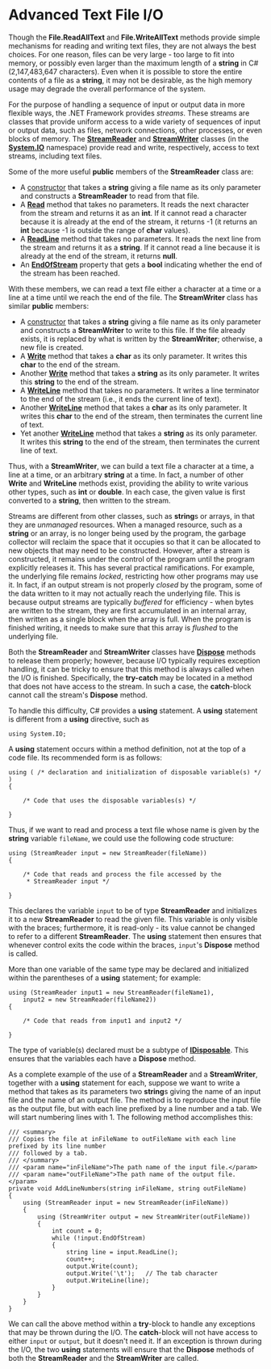 # Advanced Text File I/O

Though the **File.ReadAllText** and **File.WriteAllText** methods
provide simple mechanisms for reading and writing text files, they are
not always the best choices. For one reason, files can be very large -
too large to fit into memory, or possibly even larger than the maximum
length of a **string** in C\# (2,147,483,647 characters). Even when it
is possible to store the entire contents of a file as a **string**, it
may not be desirable, as the high memory usage may degrade the overall
performance of the system.

For the purpose of handling a sequence of input or output data in more
flexible ways, the .NET Framework provides *streams*. These streams are
classes that provide uniform access to a wide variety of sequences of
input or output data, such as files, network connections, other
processes, or even blocks of memory. The
[**StreamReader**](http://msdn.microsoft.com/en-us/library/system.io.streamreader.aspx)
and
[**StreamWriter**](http://msdn.microsoft.com/en-us/library/system.io.streamwriter.aspx)
classes (in the
[**System.IO**](http://msdn.microsoft.com/en-us/library/System.IO\(v=vs.110\).aspx)
namespace) provide read and write, respectively, access to text streams,
including text files.

Some of the more useful **public** members of the **StreamReader** class
are:

  - A
    [constructor](http://msdn.microsoft.com/en-us/library/f2ke0fzy\(v=vs.110\).aspx)
    that takes a **string** giving a file name as its only parameter and
    constructs a **StreamReader** to read from that file.
  - A
    [**Read**](http://msdn.microsoft.com/en-us/library/ath1fht8\(v=vs.110\).aspx)
    method that takes no parameters. It reads the next character from
    the stream and returns it as an **int**. If it cannot read a
    character because it is already at the end of the stream, it returns
    -1 (it returns an **int** because -1 is outside the range of
    **char** values).
  - A
    [**ReadLine**](http://msdn.microsoft.com/en-us/library/system.io.streamreader.readline\(v=vs.110\).aspx)
    method that takes no parameters. It reads the next line from the
    stream and returns it as a **string**. If it cannot read a line
    because it is already at the end of the stream, it returns **null**.
  - An
    [**EndOfStream**](http://msdn.microsoft.com/en-us/library/system.io.streamreader.endofstream\(v=vs.110\).aspx)
    property that gets a **bool** indicating whether the end of the
    stream has been reached.

With these members, we can read a text file either a character at a time
or a line at a time until we reach the end of the file. The
**StreamWriter** class has similar **public** members:

  - A
    [constructor](http://msdn.microsoft.com/en-us/library/fysy0a4b.aspx)
    that takes a **string** giving a file name as its only parameter and
    constructs a **StreamWriter** to write to this file. If the file
    already exists, it is replaced by what is written by the
    **StreamWriter**; otherwise, a new file is created.
  - A [**Write**](http://msdn.microsoft.com/en-us/library/07ct6937.aspx)
    method that takes a **char** as its only parameter. It writes this
    **char** to the end of the stream.
  - Another
    [**Write**](http://msdn.microsoft.com/en-us/library/ce2kyyb4.aspx)
    method that takes a **string** as its only parameter. It writes this
    **string** to the end of the stream.
  - A
    [**WriteLine**](http://msdn.microsoft.com/en-us/library/ebb1kw70.aspx)
    method that takes no parameters. It writes a line terminator to the
    end of the stream (i.e., it ends the current line of text).
  - Another
    [**WriteLine**](http://msdn.microsoft.com/en-us/library/9d715e88.aspx)
    method that takes a **char** as its only parameter. It writes this
    **char** to the end of the stream, then terminates the current line
    of text.
  - Yet another
    [**WriteLine**](http://msdn.microsoft.com/en-us/library/7ack4zyt.aspx)
    method that takes a **string** as its only parameter. It writes this
    **string** to the end of the stream, then terminates the current
    line of text.

Thus, with a **StreamWriter**, we can build a text file a character at a
time, a line at a time, or an arbitrary **string** at a time. In fact, a
number of other **Write** and **WriteLine** methods exist, providing the
ability to write various other types, such as **int** or **double**. In
each case, the given value is first converted to a **string**, then
written to the stream.

Streams are different from other classes, such as **string**s or arrays,
in that they are *unmanaged* resources. When a managed resource, such as
a **string** or an array, is no longer being used by the program, the
garbage collector will reclaim the space that it occupies so that it can
be allocated to new objects that may need to be constructed. However,
after a stream is constructed, it remains under the control of the
program until the program explicitly releases it. This has several
practical ramifications. For example, the underlying file remains
*locked*, restricting how other programs may use it. In fact, if an
output stream is not properly *closed* by the program, some of the data
written to it may not actually reach the underlying file. This is
because output streams are typically *buffered* for efficiency - when
bytes are written to the stream, they are first accumulated in an
internal array, then written as a single block when the array is full.
When the program is finished writing, it needs to make sure that this
array is *flushed* to the underlying file.

Both the **StreamReader** and **StreamWriter** classes have
[**Dispose**](http://msdn.microsoft.com/en-us/library/system.idisposable.dispose\(v=vs.110\).aspx)
methods to release them properly; however, because I/O typically
requires exception handling, it can be tricky to ensure that this method
is always called when the I/O is finished. Specifically, the
**try-catch** may be located in a method that does not have access to
the stream. In such a case, the **catch**-block cannot call the stream's
**Dispose** method.

<span id="using"></span> To handle this difficulty, C\# provides a
**using** statement. A **using** statement is different from a **using**
directive, such as

    using System.IO;

A **using** statement occurs within a method definition, not at the top
of a code file. Its recommended form is as follows:

    using ( /* declaration and initialization of disposable variable(s) */ )
    {
    
        /* Code that uses the disposable variables(s) */
    
    }

Thus, if we want to read and process a text file whose name is given by
the **string** variable `fileName`, we could use the following code
structure:

    using (StreamReader input = new StreamReader(fileName))
    {
    
        /* Code that reads and process the file accessed by the
         * StreamReader input */
    
    }

This declares the variable `input` to be of type **StreamReader** and
initializes it to a new **StreamReader** to read the given file. This
variable is only visible with the braces; furthermore, it is read-only -
its value cannot be changed to refer to a different **StreamReader**.
The **using** statement then ensures that whenever control exits the
code within the braces, `input`'s **Dispose** method is called.

More than one variable of the same type may be declared and initialized
within the parentheses of a **using** statement; for example:

    using (StreamReader input1 = new StreamReader(fileName1),
        input2 = new StreamReader(fileName2))
    {
    
        /* Code that reads from input1 and input2 */
    
    }

The type of variable(s) declared must be a subtype of
[**IDisposable**](http://msdn.microsoft.com/en-us/library/System.IDisposable\(v=vs.110\).aspx).
This ensures that the variables each have a **Dispose** method.

As a complete example of the use of a **StreamReader** and a
**StreamWriter**, together with a **using** statement for each, suppose
we want to write a method that takes as its parameters two **string**s
giving the name of an input file and the name of an output file. The
method is to reproduce the input file as the output file, but with each
line prefixed by a line number and a tab. We will start numbering lines
with 1. The following method accomplishes this:

    /// <summary>
    /// Copies the file at inFileName to outFileName with each line prefixed by its line number
    /// followed by a tab.
    /// </summary>
    /// <param name="inFileName">The path name of the input file.</param>
    /// <param name="outFileName">The path name of the output file.</param>
    private void AddLineNumbers(string inFileName, string outFileName)
    {
        using (StreamReader input = new StreamReader(inFileName))
        {
            using (StreamWriter output = new StreamWriter(outFileName))
            {
                int count = 0;
                while (!input.EndOfStream)
                {
                    string line = input.ReadLine();
                    count++;
                    output.Write(count);
                    output.Write('\t');   // The tab character
                    output.WriteLine(line);
                }
            }
        }
    }

We can call the above method within a **try**-block to handle any
exceptions that may be thrown during the I/O. The **catch**-block will
not have access to either `input` or `output`, but it doesn't need it.
If an exception is thrown during the I/O, the two **using** statements
will ensure that the **Dispose** methods of both the **StreamReader**
and the **StreamWriter** are called.
